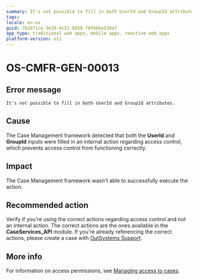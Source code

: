 ```yaml
---
summary: It's not possible to fill in both UserId and GroupId attributes.
tags:
locale: en-us
guid: 7b1671ce-3e39-4c51-bb58-f8f66be538a7
app_type: traditional web apps, mobile apps, reactive web apps
platform-version: o11
---
```


# OS-CMFR-GEN-00013

## Error message

`It's not possible to fill in both UserId and GroupId attributes.`

## Cause

The Case Management framework detected that both the **UserId** and **GroupId** inputs were filled in an internal action regarding access control, which prevents access control from functioning correctly.

## Impact

The Case Management framework wasn't able to successfully execute the action.

## Recommended action

Verify if you're using the correct actions regarding access control and not an internal action. The correct actions are the ones available in the **CaseServices_API** module. If you're already referencing the correct actions, please create a case with [OutSystems Support](https://success.outsystems.com/Support).

## More info

For information on access permissions, see [Managing access to cases](https://success.outsystems.com/Documentation/Case_Management/Managing_access_to_cases).
